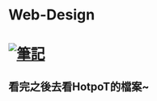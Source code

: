 # Web-Design
# [![筆記](https://marketing.yis.tw/wp-content/uploads/2019/05/%E7%B6%B2%E9%A0%81%E8%A8%AD%E8%A8%88-4.png)](https://youtu.be/072tU1tamd0 "WEB DESIGN")
## 看完之後去看HotpoT的檔案~
